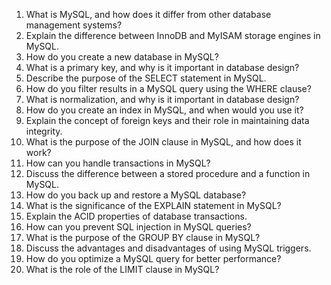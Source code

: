 1. What is MySQL, and how does it differ from other database management systems?
2. Explain the difference between InnoDB and MyISAM storage engines in MySQL.
3. How do you create a new database in MySQL?
4. What is a primary key, and why is it important in database design?
5. Describe the purpose of the SELECT statement in MySQL.
6. How do you filter results in a MySQL query using the WHERE clause?
7. What is normalization, and why is it important in database design?
8. How do you create an index in MySQL, and when would you use it?
9. Explain the concept of foreign keys and their role in maintaining data integrity.
10. What is the purpose of the JOIN clause in MySQL, and how does it work?
11. How can you handle transactions in MySQL?
12. Discuss the difference between a stored procedure and a function in MySQL.
13. How do you back up and restore a MySQL database?
14. What is the significance of the EXPLAIN statement in MySQL?
15. Explain the ACID properties of database transactions.
16. How can you prevent SQL injection in MySQL queries?
17. What is the purpose of the GROUP BY clause in MySQL?
18. Discuss the advantages and disadvantages of using MySQL triggers.
19. How do you optimize a MySQL query for better performance?
20. What is the role of the LIMIT clause in MySQL?